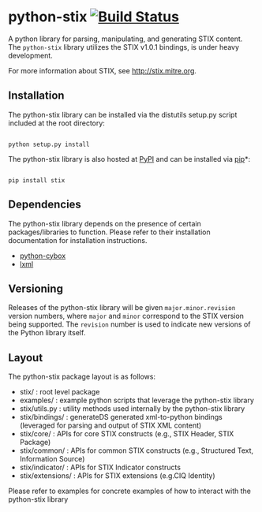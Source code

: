 # python-stix [![Build Status](https://travis-ci.org/STIXProject/python-stix.png?branch=master)](https://travis-ci.org/STIXProject/python-stix)

A python library for parsing, manipulating, and generating STIX content. The `python-stix` library
utilizes the STIX v1.0.1 bindings, is under heavy development.

For more information about STIX, see http://stix.mitre.org.

## Installation
The python-stix library can be installed via the distutils setup.py script included at
the root directory:

<code>
python setup.py install
</code>

The python-stix library is also hosted at [PyPI](https://pypi.python.org/pypi/stix/) and can be
installed via [pip](https://pypi.python.org/pypi/pip)*:

<code>
pip install stix
</code>

## Dependencies
The python-stix library depends on the presence of certain packages/libraries to function.
Please refer to their installation documentation for installation instructions.
* [python-cybox](https://github.com/CybOXProject/python-cybox)
* [lxml](http://lxml.de/)

## Versioning
Releases of the python-stix library will be given `major.minor.revision`
version numbers, where `major` and `minor` correspond to the STIX version
being supported. The `revision` number is used to indicate new versions of
the Python library itself.

## Layout
The python-stix package layout is as follows:
* stix/ : root level package
* examples/ : example python scripts that leverage the python-stix library
* stix/utils.py : utility methods used internally by the python-stix library
* stix/bindings/ : generateDS generated xml-to-python bindings (leveraged for parsing and output of STIX XML content)
* stix/core/ : APIs for core STIX constructs (e.g., STIX Header, STIX Package)
* stix/common/ : APIs for common STIX constructs (e.g., Structured Text, Information Source)
* stix/indicator/ : APIs for STIX Indicator constructs
* stix/extensions/ : APIs for STIX extensions (e.g.CIQ Identity)

Please refer to examples for concrete examples of how to interact with the python-stix library
